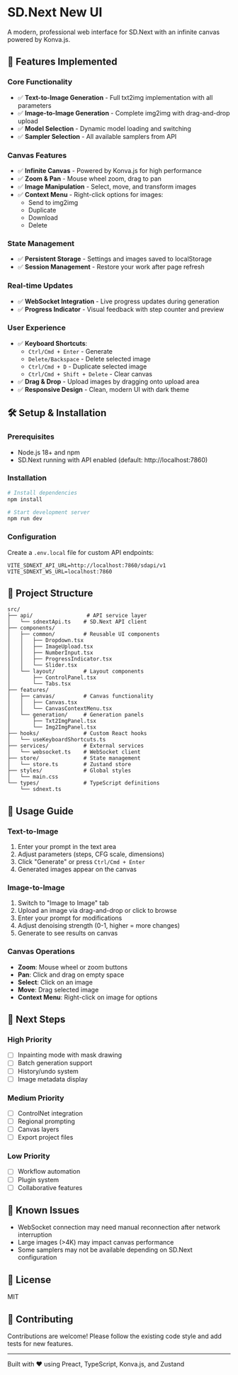 # SD.Next New UI

A modern, professional web interface for SD.Next with an infinite canvas powered by Konva.js.

## 🚀 Features Implemented

### Core Functionality
- ✅ **Text-to-Image Generation** - Full txt2img implementation with all parameters
- ✅ **Image-to-Image Generation** - Complete img2img with drag-and-drop upload
- ✅ **Model Selection** - Dynamic model loading and switching
- ✅ **Sampler Selection** - All available samplers from API

### Canvas Features
- ✅ **Infinite Canvas** - Powered by Konva.js for high performance
- ✅ **Zoom & Pan** - Mouse wheel zoom, drag to pan
- ✅ **Image Manipulation** - Select, move, and transform images
- ✅ **Context Menu** - Right-click options for images:
  - Send to img2img
  - Duplicate
  - Download
  - Delete

### State Management
- ✅ **Persistent Storage** - Settings and images saved to localStorage
- ✅ **Session Management** - Restore your work after page refresh

### Real-time Updates
- ✅ **WebSocket Integration** - Live progress updates during generation
- ✅ **Progress Indicator** - Visual feedback with step counter and preview

### User Experience
- ✅ **Keyboard Shortcuts**:
  - `Ctrl/Cmd + Enter` - Generate
  - `Delete/Backspace` - Delete selected image
  - `Ctrl/Cmd + D` - Duplicate selected image
  - `Ctrl/Cmd + Shift + Delete` - Clear canvas
- ✅ **Drag & Drop** - Upload images by dragging onto upload area
- ✅ **Responsive Design** - Clean, modern UI with dark theme

## 🛠️ Setup & Installation

### Prerequisites
- Node.js 18+ and npm
- SD.Next running with API enabled (default: http://localhost:7860)

### Installation
```bash
# Install dependencies
npm install

# Start development server
npm run dev
```

### Configuration
Create a `.env.local` file for custom API endpoints:
```env
VITE_SDNEXT_API_URL=http://localhost:7860/sdapi/v1
VITE_SDNEXT_WS_URL=localhost:7860
```

## 📁 Project Structure

```
src/
├── api/                 # API service layer
│   └── sdnextApi.ts    # SD.Next API client
├── components/         
│   ├── common/         # Reusable UI components
│   │   ├── Dropdown.tsx
│   │   ├── ImageUpload.tsx
│   │   ├── NumberInput.tsx
│   │   ├── ProgressIndicator.tsx
│   │   └── Slider.tsx
│   └── layout/         # Layout components
│       ├── ControlPanel.tsx
│       └── Tabs.tsx
├── features/           
│   ├── canvas/         # Canvas functionality
│   │   ├── Canvas.tsx
│   │   └── CanvasContextMenu.tsx
│   └── generation/     # Generation panels
│       ├── Txt2ImgPanel.tsx
│       └── Img2ImgPanel.tsx
├── hooks/              # Custom React hooks
│   └── useKeyboardShortcuts.ts
├── services/           # External services
│   └── websocket.ts    # WebSocket client
├── store/              # State management
│   └── store.ts        # Zustand store
├── styles/             # Global styles
│   └── main.css
└── types/              # TypeScript definitions
    └── sdnext.ts
```

## 🎯 Usage Guide

### Text-to-Image
1. Enter your prompt in the text area
2. Adjust parameters (steps, CFG scale, dimensions)
3. Click "Generate" or press `Ctrl/Cmd + Enter`
4. Generated images appear on the canvas

### Image-to-Image
1. Switch to "Image to Image" tab
2. Upload an image via drag-and-drop or click to browse
3. Enter your prompt for modifications
4. Adjust denoising strength (0-1, higher = more changes)
5. Generate to see results on canvas

### Canvas Operations
- **Zoom**: Mouse wheel or zoom buttons
- **Pan**: Click and drag on empty space
- **Select**: Click on an image
- **Move**: Drag selected image
- **Context Menu**: Right-click on image for options

## 🔄 Next Steps

### High Priority
- [ ] Inpainting mode with mask drawing
- [ ] Batch generation support
- [ ] History/undo system
- [ ] Image metadata display

### Medium Priority
- [ ] ControlNet integration
- [ ] Regional prompting
- [ ] Canvas layers
- [ ] Export project files

### Low Priority
- [ ] Workflow automation
- [ ] Plugin system
- [ ] Collaborative features

## 🐛 Known Issues
- WebSocket connection may need manual reconnection after network interruption
- Large images (>4K) may impact canvas performance
- Some samplers may not be available depending on SD.Next configuration

## 📝 License
MIT

## 🤝 Contributing
Contributions are welcome! Please follow the existing code style and add tests for new features.

---
Built with ❤️ using Preact, TypeScript, Konva.js, and Zustand
